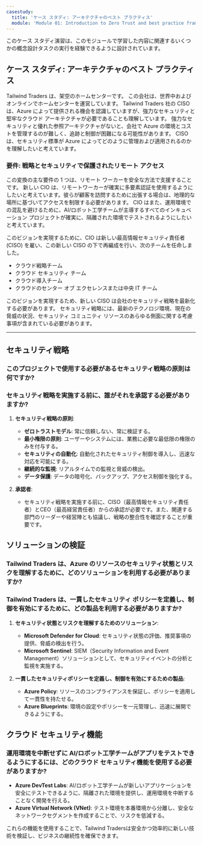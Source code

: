 ```yaml
---
casestudy:
  title: 'ケース スタディ: アーキテクチャのベスト プラクティス'
  module: 'Module 01: Introduction to Zero Trust and best practice frameworks'
---
```


このケース スタディ演習は、このモジュールで学習した内容に関連するいくつかの概念設計タスクの実行を経験できるように設計されています。

## ケース スタディ: アーキテクチャのベスト プラクティス

Tailwind Traders は、架空のホームセンターです。 この会社は、世界中およびオンラインでホームセンターを運営しています。 Tailwind Traders 社の CISO は、Azure によって提供される機会を認識していますが、強力なセキュリティと堅牢なクラウド アーキテクチャが必要であることも理解しています。 強力なセキュリティと優れた参照アーキテクチャがないと、会社で Azure の環境とコストを管理するのが難しく、追跡と制御が困難になる可能性があります。 CISO は、セキュリティ標準が Azure によってどのように管理および適用されるのかを理解したいと考えています。

### 要件: 戦略とセキュリティで保護されたリモート アクセス

この変換の主な要件の 1 つは、リモート ワーカーを安全な方法で支援することです。 新しい CIO は、リモートワーカーが確実に多要素認証を使用するようにしたいと考えています。彼らが顧客を訪問するために出張する場合は、地理的な場所に基づいてアクセスを制限する必要があります。 CIO はまた、運用環境での混乱を避けるために、AI/ロボット工学チームが主導するすべてのインキュベーション プロジェクトが確実に、隔離された環境でテストされるようにしたいと考えています。

このビジョンを実現するために、CIO は新しい最高情報セキュリティ責任者 (CISO) を雇い、この新しい CISO の下で再編成を行い、次のチームを任命しました。

-   クラウド戦略チーム
-   クラウド セキュリティ チーム
-   クラウド導入チーム
-   クラウドのセンター オブ エクセレンスまたは中央 IT チーム

このビジョンを実現するため、新しい CISO は会社のセキュリティ戦略を最新化する必要があります。 セキュリティ戦略には、最新のテクノロジ環境、現在の脅威の状況、セキュリティ コミュニティ リソースのあらゆる側面に関する考慮事項が含まれている必要があります。

---

## セキュリティ戦略
### このプロジェクトで使用する必要があるセキュリティ戦略の原則は何ですか?
### セキュリティ戦略を実施する前に、誰がそれを承認する必要がありますか?
  
1. **セキュリティ戦略の原則**:  
   - **ゼロトラストモデル**: 常に信頼しない、常に検証する。  
   - **最小権限の原則**: ユーザーやシステムには、業務に必要な最低限の権限のみを付与する。  
   - **セキュリティの自動化**: 自動化されたセキュリティ制御を導入し、迅速な対応を可能にする。  
   - **継続的な監視**: リアルタイムでの監視と脅威の検出。  
   - **データ保護**: データの暗号化、バックアップ、アクセス制御を強化する。  
  
2. **承認者**:  
   - セキュリティ戦略を実施する前に、CISO（最高情報セキュリティ責任者）とCEO（最高経営責任者）からの承認が必要です。また、関連する部門のリーダーや経営陣とも協議し、戦略の整合性を確認することが重要です。  
  
## ソリューションの検証
### Tailwind Traders は、Azure のリソースのセキュリティ状態とリスクを理解するために、どのソリューションを利用する必要がありますか?
### Tailwind Traders は、一貫したセキュリティ ポリシーを定義し、制御を有効にするために、どの製品を利用する必要がありますか?
  
1. **セキュリティ状態とリスクを理解するためのソリューション**:  
   - **Microsoft Defender for Cloud**: セキュリティ状態の評価、推奨事項の提供、脅威の検出を行う。  
   - **Microsoft Sentinel**: SIEM（Security Information and Event Management）ソリューションとして、セキュリティイベントの分析と監視を実施する。  
  
2. **一貫したセキュリティポリシーを定義し、制御を有効にするための製品**:  
   - **Azure Policy**: リソースのコンプライアンスを保証し、ポリシーを適用して一貫性を持たせる。  
   - **Azure Blueprints**: 環境の設定やポリシーを一元管理し、迅速に展開できるようにする。  
  
## クラウド セキュリティ機能

### 運用環境を中断せずに AI/ロボット工学チームがアプリをテストできるようにするには、どのクラウド セキュリティ機能を使用する必要がありますか?
  
- **Azure DevTest Labs**: AI/ロボット工学チームが新しいアプリケーションを安全にテストできるように、隔離された環境を提供し、運用環境を中断することなく開発を行える。  
- **Azure Virtual Network (VNet)**: テスト環境を本番環境から分離し、安全なネットワークセグメントを作成することで、リスクを低減する。  
  
これらの機能を使用することで、Tailwind Tradersは安全かつ効率的に新しい技術を検証し、ビジネスの継続性を確保できます。  
